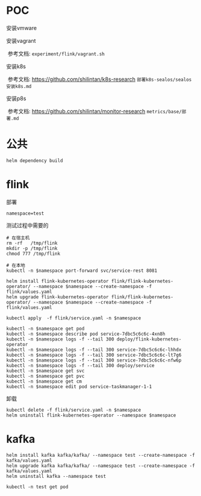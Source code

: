 # POC

安装vmware

安装vagrant

​	参考文档: `experiment/flink/vagrant.sh`

安装k8s

​	参考文档: https://github.com/shilintan/k8s-research `部署k8s-sealos/sealos安装k8s.md`

安装p8s

​	参考文档: https://github.com/shilintan/monitor-research `metrics/base/部署.md`

# 公共

```
helm dependency build
```

# flink

部署

```
namespace=test
```



测试过程中需要的

```
# 在宿主机
rm -rf   /tmp/flink
mkdir -p /tmp/flink
chmod 777 /tmp/flink

# 在本地
kubectl -n $namespace port-forward svc/service-rest 8081
```



```
helm install flink-kubernetes-operator flink/flink-kubernetes-operator/ --namespace $namespace --create-namespace -f flink/values.yaml
helm upgrade flink-kubernetes-operator flink/flink-kubernetes-operator/ --namespace $namespace --create-namespace -f flink/values.yaml

kubectl apply  -f flink/service.yaml -n $namespace
```



```
kubectl -n $namespace get pod
kubectl -n $namespace describe pod service-7dbc5c6c6c-4xn8h
kubectl -n $namespace logs -f --tail 300 deploy/flink-kubernetes-operator
kubectl -n $namespace logs -f --tail 300 service-7dbc5c6c6c-lhhdx
kubectl -n $namespace logs -f --tail 300 service-7dbc5c6c6c-lt7g6
kubectl -n $namespace logs -f --tail 300 service-7dbc5c6c6c-nfw6p
kubectl -n $namespace logs -f --tail 300 deploy/service
kubectl -n $namespace get svc
kubectl -n $namespace get pvc
kubectl -n $namespace get cm
kubectl -n $namespace edit pod service-taskmanager-1-1
```



卸载

```
kubectl delete -f flink/service.yaml -n $namespace
helm uninstall flink-kubernetes-operator --namespace $namespace
```



# kafka

```
helm install kafka kafka/kafka/ --namespace test --create-namespace -f kafka/values.yaml
helm upgrade kafka kafka/kafka/ --namespace test --create-namespace -f kafka/values.yaml
helm uninstall kafka --namespace test
```



```
kubectl -n test get pod
```

